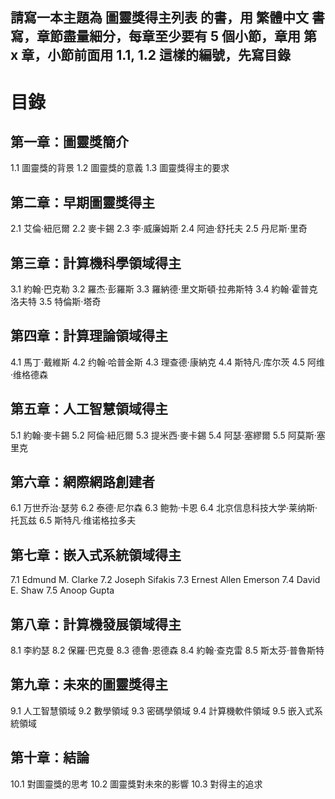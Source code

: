 ## 請寫一本主題為 圖靈獎得主列表 的書，用 繁體中文 書寫，章節盡量細分，每章至少要有 5 個小節，章用 第 x 章，小節前面用 1.1, 1.2 這樣的編號，先寫目錄

# 目錄


## 第一章：圖靈獎簡介
1.1 圖靈獎的背景
1.2 圖靈獎的意義
1.3 圖靈獎得主的要求

## 第二章：早期圖靈獎得主
2.1 艾倫·紐厄爾
2.2 麥卡錫
2.3 李·威廉姆斯
2.4 阿迪·舒托夫
2.5 丹尼斯·里奇

## 第三章：計算機科學領域得主
3.1 約翰·巴克勒
3.2 羅杰·彭羅斯
3.3 羅納德·里文斯頓·拉弗斯特
3.4 約翰·霍普克洛夫特
3.5 特倫斯·塔奇

## 第四章：計算理論領域得主
4.1 馬丁·戴維斯
4.2 约翰·哈普金斯
4.3 理查德·康納克
4.4 斯特凡·库尔茨
4.5 阿维·维格德森

## 第五章：人工智慧領域得主
5.1 約翰·麥卡錫
5.2 阿倫·紐厄爾
5.3 提米西·麥卡錫
5.4 阿瑟·塞繆爾
5.5 阿莫斯·塞里克

## 第六章：網際網路創建者
6.1 万世乔治·瑟劳
6.2 泰德·尼尔森
6.3 鲍勃·卡恩
6.4 北京信息科技大学·莱纳斯·托瓦兹
6.5 斯特凡·维诺格拉多夫

## 第七章：嵌入式系統領域得主
7.1 Edmund M. Clarke
7.2 Joseph Sifakis
7.3 Ernest Allen Emerson
7.4 David E. Shaw
7.5 Anoop Gupta

## 第八章：計算機發展領域得主
8.1 李約瑟
8.2 保羅·巴克曼
8.3 德魯·恩德森
8.4 約翰·查克雷
8.5 斯太芬·普魯斯特

## 第九章：未來的圖靈獎得主
9.1 人工智慧領域
9.2 數學領域
9.3 密碼學領域
9.4 計算機軟件領域
9.5 嵌入式系統領域

## 第十章：結論
10.1 對圖靈獎的思考
10.2 圖靈獎對未來的影響
10.3 對得主的追求